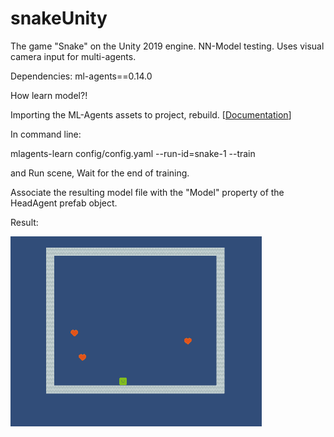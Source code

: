 # snakeUnity
The game "Snake" on the Unity 2019 engine. NN-Model testing.
Uses visual camera input for multi-agents.

Dependencies:
ml-agents==0.14.0 

How learn model?!

Importing the ML-Agents assets to project, rebuild. [[Documentation]( https://github.com/Unity-Technologies/ml-agents/blob/master/docs/Learning-Environment-Create-New.md )]

In command line:
 
mlagents-learn config/config.yaml --run-id=snake-1 --train

and Run scene, Wait for the end of training.

Associate the resulting model file with the "Model" property of the HeadAgent prefab object.

Result:

![](./gif/snake.gif)

